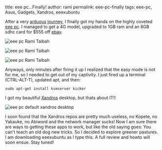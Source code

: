 title: eee pc...Finally!
author: rami
permalink: eee-pc-finally
tags: eee-pc, Asus, Gadgets, Xandros, eeexubuntu

After a very [arduous]({filename}/blog/2007-12-11-eee-pc-8g-at-newegg.markdown) [journey]({filename}/blog/2008-01-28-asus-eee-pc-4g-with-desktop-effects.markdown), I finally got my hands on the highly coveted [eee pc](http://en.wikipedia.org/wiki/Asus_Eee_PC). I managed to get a 4G model, upgraded to 1GB ram and an 8GB sdhc card for $555 off [ebay](http://ebay.com).

![eee pc Rami Taibah]({filename}/images/eee-pc-rami-taibah-1.jpg)

![eee pc Rami Taibah]({filename}/images/eee-pc-rami-taibah-2.jpg)

![eee pc Rami Taibah]({filename}/images/eee-pc-rami-taibah-3.jpg)


Anyways, only minutes after firing it up I realized that the easy mode is not for me, so I needed to get out of my captivity. I just fired up a terminal (CTRL-ALT-T), updated apt, and then: 

    sudo apt-get install ksmserver kicker

I got my beautiful [Xandros](http://en.wikipedia.org/wiki/Xandros) desktop, but thats about IT!!

![eee pc default xandros desktop]({filename}/images/eee-pc-default-xandros-desktop.png)


I soon found that the Xandros repos are pretty much useless, no Kopete, no Yakauke, no Abiword and the network manager sucks! Now I am sure there are ways to getting these apps to work, but like the old saying goes: You can't teach an old dog new tricks. So I decided to explore greener pastures. I am downloading eeexubuntu as I type this. A full review and howto will soon ensue. Stay tuned!
